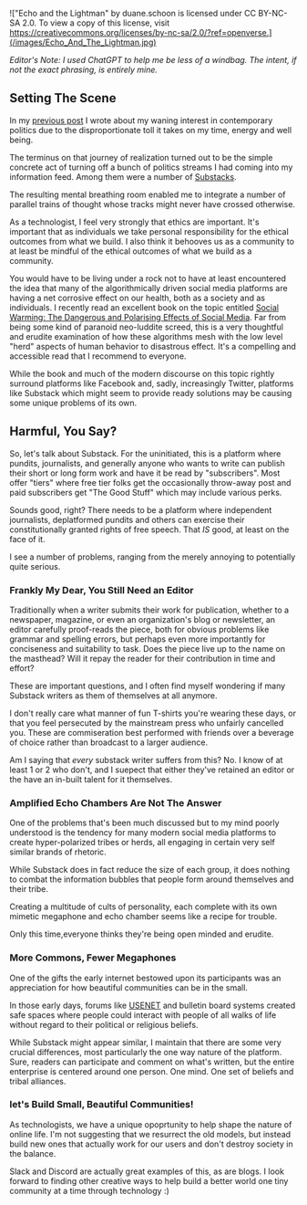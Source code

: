 <!--
.. title: Substack Considered Harmful
.. slug: substack-considered-harmful
.. date: 2023-04-27 05:21:20 UTC-04:00
.. tags: writing,cuulture,online,internet,society,problems,substack
.. status: published
.. category: 
.. link: 
.. description: 
.. type: text
-->

!["Echo and the Lightman" by duane.schoon is licensed under CC BY-NC-SA 2.0. To
view a copy of this license, visit
https://creativecommons.org/licenses/by-nc-sa/2.0/?ref=openverse.](/images/Echo_And_The_Lightman.jpg)

_Editor's Note: I used ChatGPT to help me be less of a windbag. The intent, if not the exact phrasing, is entirely mine._

## Setting The Scene

In my [previous
post](https://playingwithquicksilver.net/posts/the-only-winning-move-is-not-to-play/)
I wrote about my waning interest in contemporary politics due to the
disproportionate toll it takes on my time, energy and well being.

The terminus on that journey of realization turned out to be the simple concrete
act of turning off a bunch of politics streams I had coming into my information
feed. Among them were a number of [Substacks](https://substack.com/).

<!-- TEASER_END -->

The resulting mental breathing room enabled me to integrate a number of parallel
trains of thought whose tracks might never have crossed otherwise.

As a technologist, I feel very strongly that ethics are important. It's
important that as individuals we take personal responsibility for the ethical
outcomes from what we build. I also think it behooves us as a community to at
least be mindful of the ethical outcomes of what we build as a community.

You would have to be living under a rock not to have at least encountered the
idea that many of the algorithmically driven social media platforms are having a
net corrosive effect on our health, both as a society and as individuals. I
recently read an excellent book on the topic entitled [Social Warming: The
Dangerous and Polarising Effects of Social
Media](https://www.goodreads.com/book/show/55711307-social-warming). Far from
being some kind of paranoid neo-luddite screed, this is a very thoughtful and
erudite examination of how these algorithms mesh with the low level "herd"
aspects of human behavior to disastrous effect. It's a compelling and accessible
read that I recommend to everyone. 

While the book and much of the modern discourse on this topic rightly surround
platforms like Facebook and, sadly, increasingly Twitter, platforms like
Substack which might seem to provide ready solutions may be causing some unique
problems of its own.

## Harmful, You Say?

So, let's talk about Substack. For the uninitiated, this is a platform where
pundits, journalists, and generally anyone who wants to write can publish their
short or long form work and have it be read by "subscribers". Most offer "tiers"
where free tier folks get the occasionally throw-away post and paid subscribers
get "The Good Stuff" which may include various perks.

Sounds good, right? There needs to be a platform where independent journalists,
deplatformed pundits and others can exercise their constitutionally granted
rights of free speech. That *IS* good, at least on the face of it.

I see a number of problems, ranging from the merely annoying to potentially
quite serious.

### Frankly My Dear, You Still Need an Editor

Traditionally when a writer submits their work for publication, whether to a
newspaper, magazine, or even an organization's blog or newsletter, an editor
carefully proof-reads the piece, both for obvious problems like grammar and
spelling errors, but perhaps even more importantly for conciseness and
suitability to task. Does the piece live up to the name on the masthead? Will it
repay the reader for their contribution in time and effort?

These are important questions, and I often find myself wondering if many
Substack writers as them of themselves at all anymore.

I don't really care what manner of fun T-shirts you're wearing these days, or
that you feel persecuted by the mainstream press who unfairly cancelled you.
These are commiseration best performed with friends over a beverage of choice
rather than broadcast to a larger audience.

Am I saying that *every* substack writer suffers from this? No. I know of at
least 1 or 2 who don't, and I suepect that either they've retained an editor or
the have an in-built talent for it themselves.

### Amplified Echo Chambers Are Not The Answer

One of the problems that's been much discussed but to my mind poorly understood
is the tendency for many modern social media platforms to create hyper-polarized
tribes or herds, all engaging in certain very self similar brands of rhetoric.

While Substack does in fact reduce the size of each group, it does nothing to
combat the information bubbles that people form around themselves and their
tribe.

Creating a multitude of cults of personality, each complete with its own mimetic
megaphone and echo chamber seems like a recipe for trouble.

Only this time,everyone thinks they're being open minded and erudite.

### More Commons, Fewer Megaphones

One of the gifts the early internet bestowed upon its participants was an
appreciation for how beautiful communities can be in the small.

In those early days, forums like [USENET](https://en.wikipedia.org/wiki/Usenet)
and bulletin board systems created safe spaces where people could interact with
people of all walks of life without regard to their political or religious
beliefs.

While Substack might appear similar, I maintain that there are some very crucial
differences, most particularly the one way nature of the platform. Sure, readers
can participate and comment on what's written, but the entire enterprise is
centered around one person. One mind. One set of beliefs and tribal alliances.

### let's Build Small, Beautiful Communities!

As technologists, we have a unique opoprtunity to help shape the nature of
online life. I'm not suggesting that we resurrect the old models, but instead
build new ones that actually work for our users and don't destroy society in the
balance.

Slack and Discord are actually great examples of this, as are blogs. I look
forward to finding other creative ways to help build a better world one tiny
community at a time through technology :)
